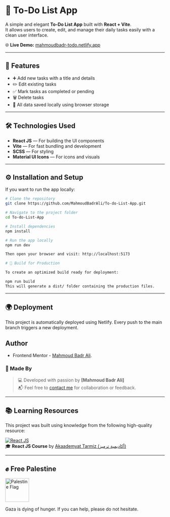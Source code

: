 # 📝 To-Do List App

A simple and elegant **To-Do List App** built with **React + Vite**.  
It allows users to create, edit, and manage their daily tasks easily with a clean user interface.

🌐 **Live Demo:** [mahmoudbadr-todo.netlify.app](https://mahmoudbadr-todo.netlify.app)

---

## 🚀 Features
- ➕ Add new tasks with a title and details  
- ✏️ Edit existing tasks  
- ✅ Mark tasks as completed or pending  
- 🗑️ Delete tasks  
- 💾 All data saved locally using browser storage  

---

## 🛠️ Technologies Used
- **React JS** — For building the UI components  
- **Vite** — For fast bundling and development  
- **SCSS** — For styling  
- **Material UI Icons** — For icons and visuals  

---

## ⚙️ Installation and Setup
If you want to run the app locally:

```bash
# Clone the repository
git clone https://github.com/MahmoudBadrAli/To-do-List-App.git

# Navigate to the project folder
cd To-do-List-App

# Install dependencies
npm install

# Run the app locally
npm run dev

Then open your browser and visit: http://localhost:5173

# 🧩 Build for Production

To create an optimized build ready for deployment:

npm run build
This will generate a dist/ folder containing the production files.
```

---

## 🌍 Deployment

This project is automatically deployed using Netlify.
Every push to the main branch triggers a new deployment.

## Author

- Frontend Mentor - [Mahmoud Badr Ali](https://www.frontendmentor.io/profile/MahmoudBadrAli).

### 👤 Made By
> 💻 Developed with passion by **[Mahmoud Badr Ali]**  
> 📬 Feel free to [contact me](mailto:mahmoudbadrali15@gmail.com) for collaboration or feedback.

---

## 📚 Learning Resources
This project was built using knowledge from the following high-quality resource:

[![React JS](https://img.icons8.com/color/48/000000/react-native.png)](https://www.youtube.com/watch?v=ihRRf3EjTV8&list=PLYyqC4bNbCIdSZ-JayMLl4WO2Cr995vyS)  
🎓 **React JS Course** by [Akaademyat Tarmiz (أكاديمية ترميز)](https://www.youtube.com/@tarmeez)

---

## ✊ Free Palestine
<p align="left">
  <img src="https://upload.wikimedia.org/wikipedia/commons/0/00/Flag_of_Palestine.svg" alt="Palestine Flag" width="75" style="vertical-align: middle; margin-right: 10px;"/>
</p>
Gaza is dying of hunger. If you can help, please do not hesitate.


